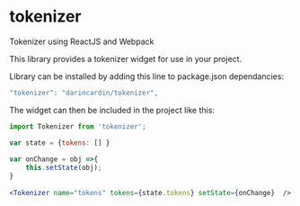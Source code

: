 # tokenizer
Tokenizer using ReactJS and Webpack




This library provides a tokenizer widget for use in your project. 

Library can be installed by adding this line to package.json dependancies:
```js
"tokenizer": "darincardin/tokenizer",
```
  


The widget can then be included in the project like this:

```jsx
import Tokenizer from 'tokenizer'; 

var state = {tokens: [] }
	
var onChange = obj =>{
	this.setState(obj);
}
	
<Tokenizer name="tokens" tokens={state.tokens} setState={onChange}  />
```

